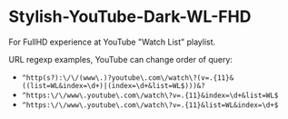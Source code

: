 # Stylish-YouTube-Dark-WL-FHD

For FullHD experience at YouTube "Watch List" playlist.

URL regexp examples, YouTube can change order of query:
* `^http(s?):\/\/(www\.)?youtube\.com\/watch\?(v=.{11}&((list=WL&index=\d+)|(index=\d+&list=WL$)))&?`
* `^https:\/\/www\.youtube\.com\/watch\?v=.{11}&index=\d+&list=WL$`
* `^https:\/\/www\.youtube\.com\/watch\?v=.{11}&list=WL&index=\d+$`
